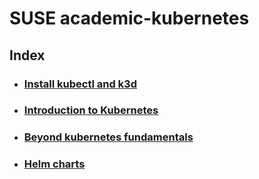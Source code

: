 # SUSE academic-kubernetes

## Index

- ### [Install kubectl and k3d](./InstallKubectlAndK3d.md)

- ### [Introduction to Kubernetes](./files-intro-kubernetes/KubernetesIntro.md)

- ### [Beyond kubernetes fundamentals](./files-beyond-kubernetes/kubernetesBeyond.md)

- ### [Helm charts](./helm-charts.md)
